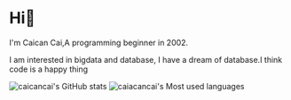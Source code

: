 # Hi👋
I'm Caican Cai,A programming beginner in 2002.

I am interested in bigdata and database, I have a dream of database.I think code is a happy thing

![caicancai's GitHub stats](https://github-readme-stats.vercel.app/api?username=caicancai)
![caiacancai's Most used languages](https://github-readme-stats.vercel.app/api/top-langs/?username=caicancai&layout=compact&hide_border=true&langs_count=10)

